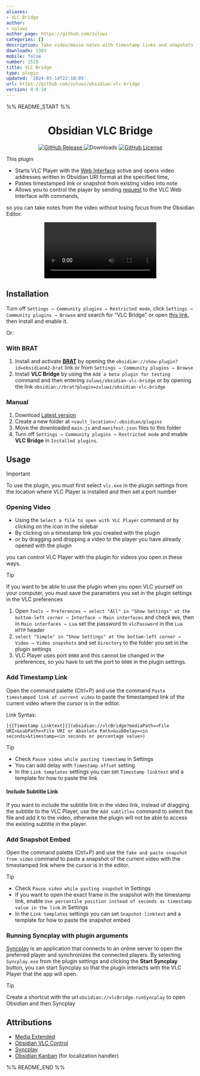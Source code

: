 ```yaml
---
aliases:
- VLC Bridge
author:
- zuluwi
author_page: https://github.com/zuluwi
categories: []
description: Take video/movie notes with timestamp links and snapshots from VLC Player.
downloads: 1303
mobile: false
number: 1519
title: VLC Bridge
type: plugin
updated: '2024-03-14T22:10:05'
url: https://github.com/zuluwi/obsidian-vlc-bridge
version: 0.0.10
---
```


%% README_START %%

<div align="center">
<h1>Obsidian VLC Bridge</h1>	
	

<a href="https://github.com/zuluwi/obsidian-vlc-bridge/releases/latest">
<img alt="GitHub Release" src="https://img.shields.io/github/v/release/zuluwi/obsidian-vlc-bridge?style=for-the-badge&labelColor=%238b9d32&color=%23e7e6e3">
</a>

<!-- Reference: https://github.com/marcusolsson/obsidian-projects/blob/2fd39889e40c5854cd7d49eee3d7aeadb1dbfe3a/README.md?plain=1#L9 -->
<img alt="Downloads" src="https://img.shields.io/badge/dynamic/json?style=for-the-badge&logo=obsidian&label=downloads&labelColor=%237c3aed&color=%23e7e6e3&query=%24[%22vlc-bridge%22].downloads&url=https%3A%2F%2Fraw.githubusercontent.com%2Fobsidianmd%2Fobsidian-releases%2Fmaster%2Fcommunity-plugin-stats.json">

<a href="https://github.com/zuluwi/obsidian-vlc-bridge/blob/master/LICENSE">
<img alt="GitHub License" src="https://img.shields.io/github/license/zuluwi/obsidian-vlc-bridge?style=for-the-badge&labelColor=%23eb0029&color=%23e7e6e3">
</a>

</div>

This plugin

- Starts VLC Player with the [Web Interface](https://wiki.videolan.org/Documentation:Modules/http_intf/#VLC_2.0.0_and_later) active and opens video addresses written in Obsidian URI format at the specified time,
- Pastes timestamped link or snapshot from existing video into note
- Allows you to control the player by sending [request](https://code.videolan.org/videolan/vlc-3.0/-/blob/master/share/lua/http/requests/README.txt) to the VLC Web Interface with commands,

so you can take notes from the video without losing focus from the Obsidian Editor.

<p align="center">
<video src='https://github.com/zuluwi/obsidian-vlc-bridge/assets/111116092/296c6878-232f-48ee-82a4-dd5673ddb131'/>
</p>

## Installation

Turn off `Settings → Community plugins → Restricted mode`, click `Settings → Community plugins → Browse` and search for "VLC Bridge" or open [this link](https://obsidian.md/plugins?id=vlc-bridge), then install and enable it.

Or:

### With BRAT

1. Install and activate **[BRAT](https://github.com/TfTHacker/obsidian42-brat)** by opening the `obsidian://show-plugin?id=obsidian42-brat` link or from `Settings → Community plugins → Browse`
2. Install **VLC Bridge** by using the `Add a beta plugin for testing` command and then entering `zuluwi/obsidian-vlc-bridge` or by opening the link `obsidian://brat?plugin=zuluwi/obsidian-vlc-bridge`

### Manual

1. Download [Latest version](https://github.com/zuluwi/obsidian-vlc-bridge/releases/latest)
2. Create a new folder at `<vault_location>/.obsidian/plugins`
3. Move the downloaded `main.js` and `manifest.json` files to this folder
4. Turn off `Settings → Community plugins → Restricted mode` and enable **VLC Bridge** in `Installed plugins`.


## Usage

> [!important]
> To use the plugin, you must first select `vlc.exe` in the plugin settings from the location where VLC Player is installed and then set a port number

### Opening Video

- Using the `Select a file to open with VLC Player` command or by clicking on the icon in the sidebar
- By clicking on a timestamp link you created with the plugin
- or by dragging and dropping a video to the player you have already opened with the plugin

you can control VLC Player with the plugin for videos you open in these ways.

> [!tip]
> If you want to be able to use the plugin when you open VLC yourself on your computer, you must save the parameters you set in the plugin settings in the VLC preferences
>
> 1. Open `Tools → Preferences → select "All" in "Show Settings" at the bottom-left corner → Interface → Main interfaces` and check `Web`, then in `Main interfaces → Lua` set the password to `vlcPassword` in the `Lua HTTP` header
> 2. `select "Simple" in "Show Settings" at the bottom-left corner → Video → Video snapshots` and set `Directory` to the folder you set in the plugin settings
> 3. VLC Player uses port `8080` and this cannot be changed in the preferences, so you have to set the port to `8080` in the plugin settings.

### Add Timestamp Link

Open the command palette (Ctrl+P) and use the command `Paste timestamped link of current video` to paste the timestamped link of the current video where the cursor is in the editor.

Link Syntax:

```
[{{Timestamp Linktext}}](obsidian://vlcBridge?mediaPath=<File URI>&subPath=<File URI or Absolute Path>&subDelay=<in seconds>&timestamp=<in seconds or percentage value>)
```

> [!tip]
>
> - Check `Pause video while pasting timestamp` in Settings
> - You can add delay with `Timestamp offset` setting
> - In the `Link templates` settings you can set `Timestamp linktext` and a template for how to paste the link

#### Include Subtitle Link

If you want to include the subtitle link in the video link, instead of dragging the subtitle to the VLC Player, use the `Add subtitles` command to select the file and add it to the video, otherwise the plugin will not be able to access the existing subtitle in the player.

### Add Snapshot Embed

Open the command palette (Ctrl+P) and use the `Take and paste snapshot from video` command to paste a snapshot of the current video with the timestamped link where the cursor is in the editor.

> [!tip]
>
> - Check `Pause video while pasting snapshot` in Settings
> - If you want to open the exact frame in the snapshot with the timestamp link, enable `Use percentile position instead of seconds as timestamp value in the link` in Settings
> - In the `Link templates` settings you can set `Snapshot linktext` and a template for how to paste the snapshot embed

### Running Syncplay with plugin arguments

[Syncplay](https://github.com/Syncplay/syncplay?tab=readme-ov-file#syncplay) is an application that connects to an online server to open the preferred player and synchronizes the connected players. By selecting `Syncplay.exe` from the plugin settings and clicking the **Start Syncplay** button, you can start Syncplay so that the plugin interacts with the VLC Player that the app will open.

> [!tip]
> Create a shortcut with the url `obsidian://vlcBridge-runSyncplay` to open Obsidian and then Syncplay

## Attributions

- [Media Extended](https://github.com/PKM-er/media-extended)
- [Obsidian VLC Control](https://github.com/prehensileBBC/obsidan-vlc-control)
- [Syncplay](https://github.com/Syncplay/syncplay)
- [Obsidian Kanban](https://github.com/mgmeyers/obsidian-kanban) (for localization handler)


%% README_END %%